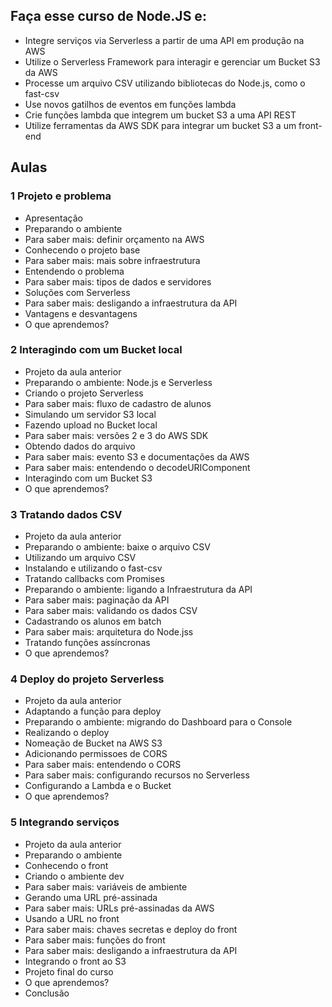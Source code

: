 ## Faça esse curso de Node.JS e:

- Integre serviços via Serverless a partir de uma API em produção na AWS
- Utilize o Serverless Framework para interagir e gerenciar um Bucket S3 da AWS
- Processe um arquivo CSV utilizando bibliotecas do Node.js, como o fast-csv
- Use novos gatilhos de eventos em funções lambda
- Crie funções lambda que integrem um bucket S3 a uma API REST
- Utilize ferramentas da AWS SDK para integrar um bucket S3 a um front-end

## Aulas

### 1 Projeto e problema
- Apresentação
- Preparando o ambiente
- Para saber mais: definir orçamento na AWS
- Conhecendo o projeto base
- Para saber mais: mais sobre infraestrutura
- Entendendo o problema
- Para saber mais: tipos de dados e servidores
- Soluções com Serverless
- Para saber mais: desligando a infraestrutura da API
- Vantagens e desvantagens
- O que aprendemos?

### 2 Interagindo com um Bucket local
- Projeto da aula anterior
- Preparando o ambiente: Node.js e Serverless
- Criando o projeto Serverless
- Para saber mais: fluxo de cadastro de alunos
- Simulando um servidor S3 local
- Fazendo upload no Bucket local
- Para saber mais: versões 2 e 3 do AWS SDK
- Obtendo dados do arquivo
- Para saber mais: evento S3 e documentações da AWS
- Para saber mais: entendendo o decodeURIComponent
- Interagindo com um Bucket S3
- O que aprendemos?

### 3 Tratando dados CSV
- Projeto da aula anterior
- Preparando o ambiente: baixe o arquivo CSV
- Utilizando um arquivo CSV
- Instalando e utilizando o fast-csv
- Tratando callbacks com Promises
- Preparando o ambiente: ligando a Infraestrutura da API
- Para saber mais: paginação da API
- Para saber mais: validando os dados CSV
- Cadastrando os alunos em batch
- Para saber mais: arquitetura do Node.jss
- Tratando funções assíncronas
- O que aprendemos?

### 4 Deploy do projeto Serverless
- Projeto da aula anterior
- Adaptando a função para deploy
- Preparando o ambiente: migrando do Dashboard para o Console
- Realizando o deploy
- Nomeação de Bucket na AWS S3
- Adicionando permissoes de CORS
- Para saber mais: entendendo o CORS
- Para saber mais: configurando recursos no Serverless
- Configurando a Lambda e o Bucket
- O que aprendemos?

### 5 Integrando serviços
- Projeto da aula anterior
- Preparando o ambiente
- Conhecendo o front
- Criando o ambiente dev
- Para saber mais: variáveis de ambiente
- Gerando uma URL pré-assinada
- Para saber mais: URLs pré-assinadas da AWS
- Usando a URL no front
- Para saber mais: chaves secretas e deploy do front
- Para saber mais: funções do front
- Para saber mais: desligando a infraestrutura da API
- Integrando o front ao S3
- Projeto final do curso
- O que aprendemos?
- Conclusão
